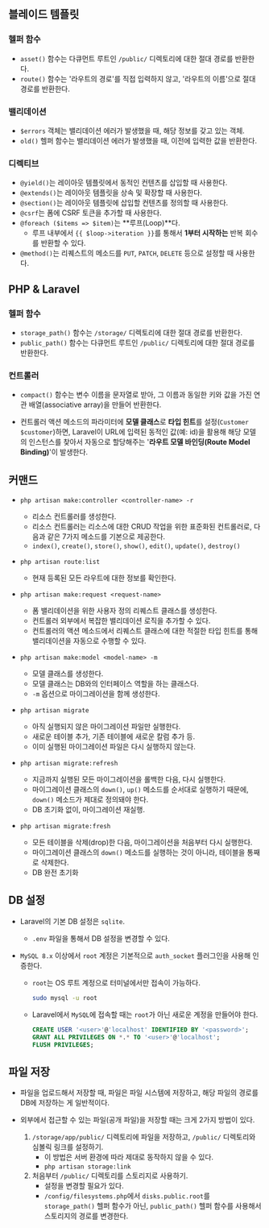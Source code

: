 ## 블레이드 템플릿

### 헬퍼 함수

-   `asset()` 함수는 다큐먼트 루트인 `/public/` 디렉토리에 대한 절대 경로를 반환한다.
-   `route()` 함수는 '라우트의 경로'를 직접 입력하지 않고, '라우트의 이름'으로 절대 경로를 반환한다.

### 밸리데이션

-   `$errors` 객체는 밸리데이션 에러가 발생했을 때, 해당 정보를 갖고 있는 객체.
-   `old()` 헬퍼 함수는 밸리데이션 에러가 발생했을 때, 이전에 입력한 값을 반환한다.

### 디렉티브

-   `@yield()`는 레이아웃 템플릿에서 동적인 컨텐츠를 삽입할 때 사용한다.
-   `@extends()`는 레이아웃 템플릿을 상속 및 확장할 때 사용한다.
-   `@section()`는 레이아웃 템플릿에 삽입할 컨텐츠를 정의할 때 사용한다.
-   `@csrf`는 폼에 CSRF 토큰을 추가할 때 사용한다.
-   `@foreach ($items => $item)`는 **루프(Loop)**다.
    -   루프 내부에서 `{{ $loop->iteration }}`를 통해서 **1부터 시작하는** 반복 회수를 반환할 수 있다.
-   `@method()`는 리퀘스트의 메소드를 `PUT`, `PATCH`, `DELETE` 등으로 설정할 때 사용한다.

## PHP & Laravel

### 헬퍼 함수

-   `storage_path()` 함수는 `/storage/` 디렉토리에 대한 절대 경로를 반환한다.
-   `public_path()` 함수는 다큐먼트 루트인 `/public/` 디렉토리에 대한 절대 경로를 반환한다.

### 컨트롤러

-   `compact()` 함수는 변수 이름을 문자열로 받아, 그 이름과 동일한 키와 값을 가진 연관 배열(associative array)을 만들어 반환한다.

-   컨트롤러 액션 메소드의 파라미터에 **모델 클래스**로 **타입 힌트**를 설정(`Customer $customer`)하면, Laravel이 URL에 입력된 동적인 값(예: id)을 활용해 해당 모델의 인스턴스를 찾아서 자동으로 할당해주는 '**라우트 모델 바인딩(Route Model Binding)**'이 발생한다.

## 커맨드

-   `php artisan make:controller <controller-name> -r`

    -   리소스 컨트롤러를 생성한다.
    -   리소스 컨트롤러는 리소스에 대한 CRUD 작업을 위한 표준화된 컨트롤러로, 다음과 같은 7가지 메소드를 기본으로 제공한다.
    -   `index()`, `create()`, `store()`, `show()`, `edit()`, `update()`, `destroy()`

-   `php artisan route:list`

    -   현재 등록된 모든 라우트에 대한 정보를 확인한다.

-   `php artisan make:request <request-name>`

    -   폼 밸리데이션을 위한 사용자 정의 리퀘스트 클래스를 생성한다.
    -   컨트롤러 외부에서 복잡한 밸리데이션 로직을 추가할 수 있다.
    -   컨트롤러의 액션 메소드에서 리퀘스트 클래스에 대한 적절한 타입 힌트를 통해 밸리데이션을 자동으로 수행할 수 있다.

-   `php artisan make:model <model-name> -m`

    -   모델 클래스를 생성한다.
    -   모델 클래스는 DB와의 인터페이스 역할을 하는 클래스다.
    -   `-m` 옵션으로 마이그레이션을 함께 생성한다.

-   `php artisan migrate`

    -   아직 실행되지 않은 마이그레이션 파일만 실행한다.
    -   새로운 테이블 추가, 기존 테이블에 새로운 칼럼 추가 등.
    -   이미 실행된 마이그레이션 파일은 다시 실행하지 않는다.

-   `php artisan migrate:refresh`

    -   지금까지 실행된 모든 마이그레이션을 롤백한 다음, 다시 실행한다.
    -   마이그레이션 클래스의 `down()`, `up()` 메소드를 순서대로 실행하기 때문에, `down()` 메소드가 제대로 정의돼야 한다.
    -   DB 초기화 없이, 마이그레이션 재실행.

-   `php artisan migrate:fresh`

    -   모든 테이블을 삭제(drop)한 다음, 마이그레이션을 처음부터 다시 실행한다.
    -   마이그레이션 클래스의 `down()` 메소드를 실행하는 것이 아니라, 테이블을 통째로 삭제한다.
    -   DB 완전 초기화

## DB 설정

-   Laravel의 기본 DB 설정은 `sqlite`.

    -   `.env` 파일을 통해서 DB 설정을 변경할 수 있다.

-   `MySQL 8.x` 이상에서 `root` 계정은 기본적으로 `auth_socket` 플러그인을 사용해 인증한다.

    -   `root`는 OS 루트 계정으로 터미널에서만 접속이 가능하다.

        ```bash
        sudo mysql -u root
        ```

    -   Laravel에서 `MySQL`에 접속할 때는 `root`가 아닌 새로운 계정을 만들어야 한다.

        ```sql
        CREATE USER '<user>'@'localhost' IDENTIFIED BY '<password>';
        GRANT ALL PRIVILEGES ON *.* TO '<user>'@'localhost';
        FLUSH PRIVILEGES;
        ```

## 파일 저장

-   파일을 업로드해서 저장할 때, 파일은 파일 시스템에 저장하고, 해당 파일의 경로를 DB에 저장하는 게 일반적이다.

-   외부에서 접근할 수 있는 파일(공개 파일)을 저장할 때는 크게 2가지 방법이 있다.
    1. `/storage/app/public/` 디렉토리에 파일을 저장하고, `/public/` 디렉토리와 심볼릭 링크를 설정하기.
        - 이 방법은 서버 환경에 따라 제대로 동작하지 않을 수 있다.
        - `php artisan storage:link`
    2. 처음부터 `/public/` 디렉토리를 스토리지로 사용하기.
        - 설정을 변경할 필요가 있다.
        - `/config/filesystems.php`에서 `disks.public.root`를 `storage_path()` 헬퍼 함수가 아닌, `public_path()` 헬퍼 함수를 사용해서 스토리지의 경로를 변경한다.
